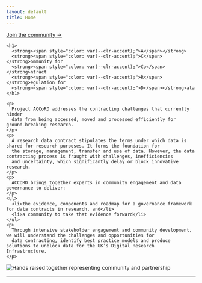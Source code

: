 ```yaml
---
layout: default
title: Home
---
```


<section class="hero">
  <div class="hero-text">
    <a class="btn btn-primary" href="{{ '/join/' | relative_url }}">Join the community →</a>

    <h1>
      <strong><span style="color: var(--clr-accent);">A</span></strong>
      <strong><span style="color: var(--clr-accent);">C</span></strong>ommunity for
      <strong><span style="color: var(--clr-accent);">Co</span></strong>ntract
      <strong><span style="color: var(--clr-accent);">R</span></strong>egulation for
      <strong><span style="color: var(--clr-accent);">D</span></strong>ata
    </h1>

    <p>
      Project ACCoRD addresses the contracting challenges that currently hinder 
      data from being accessed, moved and processed efficiently for ground-breaking research.
    </p>
    <p>
      A research data contract stipulates the terms under which data is shared for research purposes. It forms the foundation for 
      the storage, management, transfer and use of data. However, the data contracting process is fraught with challenges, inefficiencies 
      and uncertainty, which significantly delay or block innovative research.
    </p>
    <p>
      ACCoRD brings together experts in community engagement and data governance to deliver:
    </p>
    <ul>
      <li>the evidence, components and roadmap for a governance framework for data contracts in research, and</li>
      <li>a community to take that evidence forward</li>
    </ul>
    <p>
      Through intensive stakeholder engagement and community development, we will understand the challenges and opportunities for 
      data contracting, identify best practice models and produce solutions to unblock data for the UK’s Digital Research Infrastructure.
    </p>

  </div>

  <div class="hero-media">
    <img
      src="{{ '/assets/images/teamwork.png' | relative_url }}"
      alt="Hands raised together representing community and partnership">
  </div>
</section>

<hr class="section-divider" />

